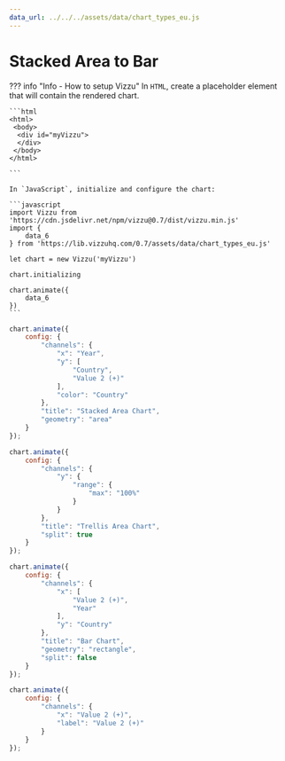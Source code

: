 ```yaml
---
data_url: ../../../assets/data/chart_types_eu.js
---
```


# Stacked Area  to Bar

<div id="example_01"></div>

??? info "Info - How to setup Vizzu"
    In `HTML`, create a placeholder element that will contain the rendered
    chart.

    ```html
    <html>
     <body>
      <div id="myVizzu">
      </div>
     </body>
    </html>

    ```

    In `JavaScript`, initialize and configure the chart:

    ```javascript
    import Vizzu from 'https://cdn.jsdelivr.net/npm/vizzu@0.7/dist/vizzu.min.js'
    import {
        data_6
    } from 'https://lib.vizzuhq.com/0.7/assets/data/chart_types_eu.js'

    let chart = new Vizzu('myVizzu')

    chart.initializing

    chart.animate({
        data_6
    })
    ```

```javascript
chart.animate({
    config: {
        "channels": {
            "x": "Year",
            "y": [
                "Country",
                "Value 2 (+)"
            ],
            "color": "Country"
        },
        "title": "Stacked Area Chart",
        "geometry": "area"
    }
});

chart.animate({
    config: {
        "channels": {
            "y": {
                "range": {
                    "max": "100%"
                }
            }
        },
        "title": "Trellis Area Chart",
        "split": true
    }
});

chart.animate({
    config: {
        "channels": {
            "x": [
                "Value 2 (+)",
                "Year"
            ],
            "y": "Country"
        },
        "title": "Bar Chart",
        "geometry": "rectangle",
        "split": false
    }
});

chart.animate({
    config: {
        "channels": {
            "x": "Value 2 (+)",
            "label": "Value 2 (+)"
        }
    }
});
```

<script src="./total_time_area_bar.js"></script>
